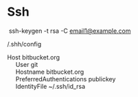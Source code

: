 # Ssh

 ssh-keygen -t rsa -C <email1@example.com>

/.shh/config

Host bitbucket.org  
     User git  
     Hostname bitbucket.org  
     PreferredAuthentications publickey  
     IdentityFile ~/.ssh/id_rsa